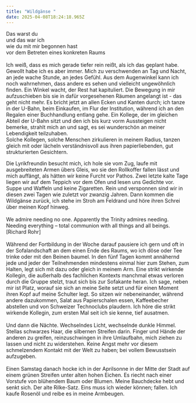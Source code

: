 ```yaml
---
title: "Wildgänse "
date: 2025-04-08T18:24:18.965Z
---
```

Das warst du\
und das war ich\
wie du mit mir begonnen hast\
vor dem Betreten eines konkreten Raums\
\
Ich weiß, dass es mich gerade tiefer rein reißt, als ich das geplant habe. Gewollt habe ich es aber immer. Mich zu verschwenden an Tag und Nacht, an jede wache Stunde, an jedes Gefühl. Aus dem Augenwinkel kann ich noch wahrnehmen, dass andere es sehen und vielleicht ungewöhnlich finden. Ein Winkel wacht, der Rest hat kapituliert. Die Bewegung in mir aufzuschieben bis sie in dafür vorgesehenen Räumen angelangt ist - das geht nicht mehr. Es bricht jetzt an allen Ecken und Kanten durch; ich tanze in der U-Bahn, beim Einkaufen, im Flur der Institution, während ich an den Regalen einer Buchhandlung entlang gehe. Ein Kollege, der im gleichen Abteil der U-Bahn sitzt und den ich bis kurz vorm Aussteigen nicht bemerke, strahlt mich an und sagt, es sei wunderschön an meiner Lebendigkeit teilzuhaben.\
Solche Kollegen, solche Menschen zirkulieren in meinem Radius, tanzen gleich mit oder lächeln verständnisvoll aus ihren papierliebenden, gut strukturierten Gesichtern. 

Die Lyrikfreundin besucht mich, ich hole sie vom Zug, laufe mit ausgebreiteten Armen übers Gleis, wo sie den Rollkoffer fallen lässt und mich auffängt, als hätten wir keine Furcht vor Pathos. Zwei letzte kalte Tage liegen wir auf dem Teppich vor dem Ofen und lesen uns Gedichte vor. Suppe und Waffeln und keine Zigaretten. Rein und versponnen sind wir in diesen zwei Tagen wie zuletzt vor zwanzig Jahren. Dann kommen die Wildgänse zurück, ich stehe im Stroh am Feldrand und höre ihren Schrei über meinen Kopf hinweg.\
\
We admire needing no one. Apparently the Trinity admires needing. Needing everything – total communion with all things and all beings. \[Richard Rohr]\
\
Während der Fortbildung in der Woche darauf pausiere ich gern und oft in der Sofalandschaft an dem einen Ende des Raums, wo ich döse oder Tee trinke oder mit den Beinen baumel. In den fünf Tagen kommt annähernd jede und jeder der Teilnehmenden mindestens einmal hier zum Stehen, zum Halten, legt sich mit dazu oder gleich in meinem Arm. Eine strikt wirkende Kollegin, die außerhalb des fachlichen Kontexts manchmal etwas verloren durch die Gruppe stelzt, traut sich bis zur Sofakante heran. Ich sage, neben mir ist Platz, worauf sie sich an meine Seite setzt und für einen Moment ihren Kopf auf meine Schulter legt. So sitzen wir nebeneinander, während andere dazukommen, Salat aus Papierschalen essen, Kaffeebecher abstellen und von Schweizer Technoclubs plaudern. Ich höre die strikt wirkende Kollegin, zum ersten Mal seit ich sie kenne, tief ausatmen.\
\
Und dann die Nächte. Wechselndes Licht, wechselnde dunkle Himmel. Stellas schwarzes Haar, die silbernen Streifen darin. Finger und Hände der anderen zu greifen, reinzuschwingen in ihre Umlaufbahn, mich ziehen zu lassen und nicht zu widerstehen. Keine Angst mehr vor diesem schmelzendem Kontakt mit der Welt zu haben; bei vollem Bewusstsein aufzugeben.\
\
Einen Samstag danach hocke ich in der Aprilsonne in der Mitte der Stadt auf einem grünen Streifen unter alten hohen Eichen. Es riecht nach einer Vorstufe von blühendem Baum oder Blumen. Meine Bauchdecke hebt und senkt sich. Der alte Rilke-Satz. Eins muss ich wieder können; fallen. Ich kaufe Rosenöl und reibe es in meine Armbeugen.
